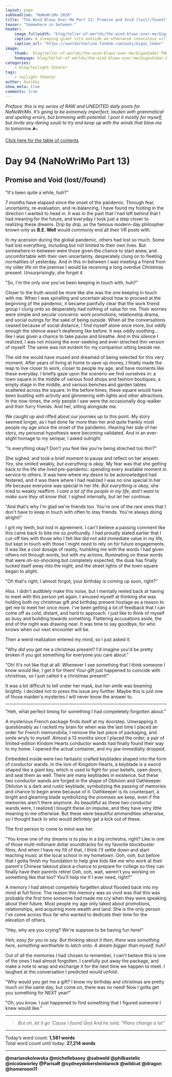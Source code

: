 ```yaml
---
layout: page
subheadline: "NaNoWriMo 2020"
title: "The Wind Blows Over Me Part 13: Promise and Void (lost//found)"
teaser: "Somewhere in between."
header:
    image_fullwidth: "blog/teller-of-worlds/the-wind-blows-over-me/GigasCedar-HEAD.jpg"
    caption: A sleeping giant sits outside an otherwise innoculous village at the outskirts of the virtual realm...
    caption_url: "https://swordartonline.fandom.com/wiki/Gigas_Cedar"
image:
    thumb:  blog/teller-of-worlds/the-wind-blows-over-me/GigasCedar-THUMB.png
    homepage: blog/teller-of-worlds/the-wind-blows-over-me/GigasCedar-RAW.png
categories:
    - blog/twilight-theater
tags:
    - twilight-theater
author: Ousikai
show_meta: true
comments: true
---
```

*Preface: this is my series of RAW and UNEDITED daily posts for NaNoWriMo. It’s going to be extremely imperfect, lauden with grammatical and spelling errors, but brimming with potential. I post it mostly for myself, but invite any daring souls to try and keep up with the winds that blow me to tomorrow :wind_face:.*

[Click here for the table of contents]({{site.url}}{{site.baseurl}}/blog/perfecting-your-protagonist/the-wind-blows-over-me-table-of-contents) <br/>

# Day 94 (NaNoWriMo Part 13)     
## Promise and Void (lost//found)

"It's been quite a while, huh?"

7 months have elapsed since the onset of the pandemic. Through fear, uncertainty, re-evaluation, and re-balancing, I have found my footing in the direction I wanted to head in. It was in the past that I had left behind that I had meaning for the future, and everyday I took just a step closer to realizing these dreams. *Drip by drip*, as the famous modern-day philospher known only as **B.E. Well** would commonly end all their VR posts with.

In my acension during the global pandemic, others had lost so much. Some had lost everything, including but not limited to their own lives. But somewhere in-between were those given the chance to start anew, and uncomfortable with their own uncertainty, desperately clung on to fleeting normalities of yesterday. And in this in-between I was meeting a friend from my older life on the premise I would be receiving a long overdue Christmas present. Unsurprisingly, she forget it. 

"So, I'm the only one you've been keeping in touch with, huh?"

Closer to the truth would be more like she was the one keeping in touch with me. When I was spiralling and uncertain about how to proceed at the beginning of the pandemic, it became painfully clear that the work friend group I clung onto so desperately had nothing of value for me. Their worries were simple and secular concerns: work promotions, relationship drama, and social outings for the sake of being outside. When all the conversations ceased because of social distance, I find myself alone once more, but oddly enough the silence wasn't deafening like before. It was oddly soothing... like I was given a chance to take pause and breathe. And in this silence I realized, I was not missing the ever-seeking and ever-streched thin version of myself. The same was not evident for my companion sitting beside me.

The old me would have mused and dreamed of being selected for this very moment. After years of living at home to save up money, I finally made the leap to live closer to work, closer to people my age, and have moments like these everyday. I briefly gaze upon the scenerio we find ourselves in: a town square in the middle of various food shops and fashion boutiques, a empty stage in the middle, and various benches and garden tables scattered across the square. In the before times, these square would have been bustling with activity and glimmering with lights and other attractions. In the now-times, the only people I saw were the occasionally dog-walker and their furry friends. And her, sitting alongside me. 

We caught up and riffed about our journies up to this point. My story seemed longer, as I had done far more than her and quite frankly most people my age since the onset of the pandemic. Hearing her side of her story, my personal hypothesis were becoming validated. And in an ever-slight homage to my sempai, I asked outright:

"Is everything okay? Don't you feel like you're being streched too thin?"

She sighed, and took a brief moment to pause and reflect on her answer. *Yes*, she smiled weakly, *but everything is okay*. My fear was that she getting back to the life she lived pre-pandemic: spending every available moment in service to others. It was here where my desire to be acknowledged had festered, and it was there where I had realized I was no one special in her life because everyone was special in her life. *But everything is okay*, she tried to weakly reaffirm. *I care a lot of the people in my life, and I want to make sure they all know that*. I sighed internally, but let her continue. 

"And that's why I'm glad we're friends too. You're one of the rare ones that I don't have to keep in touch with often to stay friends. You're always doing alright!"

I grit my teeth, but nod in agreement. I can't believe a passing comment like this came back to bite me so profoundly. I had proudly stated earlier that I cut-off ties with those who I felt like did not add immediate value in my life, but kept in touch with those I might need to rely on for future engagements. It was like a cool dosage of reality, humbling me with the words I had given others not through words, but with my actions. Ruminating on these words that were oh-so-shocking but completely expected, the dusk has finally tucked itself away into the night, and the street lights of the town square began to alight.

"Oh that's right, I almost forgot, your birthday is coming up soon, right?"

*Hiss*. I didn't audiblely make this noise, but I mentally reeled back at having to meet with this person yet again. I amused myself at thinking she was holding both my christmas gift and birthday present hostage as a reason to get me to meet her once more. I've been getting a lot of feedback that I can come off as cold, distant, and hard to approach. I just like to think of myself as busy and building towards something. Flattering accusations aside, the end of the night was drawing near. It was time to say goodbye, for who knows when our next encounter will be.

Then a weird realization entered my mind, so I just asked it. 

"Why *did* you get me a christmas present? I'd imagine you'd be pretty broken if you got something for everyone you care about."

"Oh! It's not like that at all. Whenever I see something that I think someone I know would like, I get it for them! Your gift just happened to coincide with christmas, so I just called it a christmas present!"

It was a bit difficult to tell under her mask, but her smile was beaming brightly. I decided not to press the issue any further. Maybe this is just one of those maiden's mysteries I will never know the answer to.

---

"Heh, what perfect timing for something I had compeletely forgotten about."

A mysterious French package finds itself at my doorstep. Unwrapping it questionably as I racked my brain for when was the last time I placed an order for French memorobilia, I remove the last piece of packaging, and smile wryly to myself. Almost a 13 months since I placed the order, a pair of limited-edition Kindom Hearts conductor wands had finally found their way to my home. I opened the actual container, and my jaw immediatly dropped.

Embedded inside were two fantastic crafted keyblades shaped into the form of conductor wands. In the lore of Kingdom Hearts, a keyblade is a sword shaped like a giant key, which is used to fight for your beliefs, open doors, and seal them as well. There are many keyblades in existence, but these two conductor wands are forged in the shape of Oblivion and Oathkeeper. Oblivion is a dark and rustic keyblade, symbolizing the passing of memories and chance to begin anew because of it. Oathkeeper is its counterpart, a bright and gleaming blade symbolizing the promises we keep, even if the memories aren't there anymore. As beautitful as these two conductor wands were, I realized I bought these on impulse, and they have very little meaning to me otherwise. But these were beautiful ammendities otherwise, so I thought back to who would defintely get a kick out of these. 

The first person to come to mind was her.

"You know one of my dreams is to play in a big orchestra, right? Like in one of those multi-millonare dollar soundtracks for my favorite blockbuster films. And when I have my fill of that, I think I'll settle down and start teaching music at the local school in my hometown. Ooh, ooh, but before that I gotta finish my foundation to help give kids like me who work at their parent's Chinese takeout place a chance to prepare for college so they can finally have their parents retire! Ooh, ooh, wait, weren't you working on something like that too? You'll help me if I ever need, right?"

A memory I had almost compeltely forgetten about flooded back into my mind at full force. The reason this memory was so vivid was that this was probably the first time someone had made me cry when they were speaking about their future. Most people my age only taked about promotions, relationships, and acquiring more wealth and land. She is the only person I've come across thus far who wanted to dedicate their time for the elevation of others. 

"Hey, why are you crying? We're suppose to be having fun here!"

*Heh, easy for you to say. But thinking about it then, there was something here, something worthwhile to latch onto. A dream bigger than myself, huh?*


Out of all the memories I had chosen to remember, I can't believe this is one of the ones I had almost forgotten. I carefully put away the package, and make a note to wrap and exchange it for the next time we happen to meet. I laughed at the conversation I predicted would unfold:

"Why would you get me a gift? I know my birthday and christmas are pretty much on the same day, but come on, there was no need! Now I gotta get you something for NEXT year!"

"Oh, you know. I just happened to find something that I figured someone I knew would like."

---

> *But oh, let it go*
> *'Cause I found God*
> *And he said, "Plans change a lot"*

---

Today’s word count: **1,581 words** <br/>
Total word count until today: **27,214 words** <br/>

-----

**@mariasokolowska @michellebasey @sabweld @philkastelic @nicolaworley @ParisaR @sydneydobersteinlarock @wildcat @dragon @homeroom11**